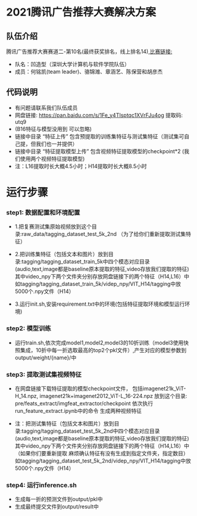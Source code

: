 # 2021腾讯广告推荐大赛解决方案
## 队伍介绍
腾讯广告推荐大赛赛道二-第10名(最终获奖排名，线上排名14),[比赛链接:](https://algo.qq.com/index.html)
- 队名：凹造型（深圳大学计算机与软件学院队伍）
- 成员：何铭凯(team leader)、骆锦潍、章涵艺、陈保营和胡彦杰

## 代码说明
- 有问题请联系我们队伍成员
- 网盘链接: https://pan.baidu.com/s/1Fe_y4TIsptqc1XVrFJu4og 提取码: utq9
- (B16特征与模型没用到 可以忽略)
- 链接中目录 “特征上传” 包含预提取的训练集特征与测试集特征（测试集可自己提，但我们也一并提供）
- 链接中目录 “特征提取模型上传” 包含视频特征提取模型的checkpoint*2 (我们使用两个视频特征提取模型)
- 注：L16提取时长大概4.5小时；H14提取时长大概8.5小时
    
# 运行步骤
### step1: 数据配置和环境配置
- 1.把复赛测试集原始视频放到这个目录:raw_data/tagging_dataset_test_5k_2nd （为了给你们重新提取测试集特征）

- 2.把训练集特征（包括文本和图片）放到目录:tagging/tagging_dataset_train_5k中四个模态对应目录
(audio,text,image都是baseline原本提取的特征,video存放我们提取的特征)
其中video_npy下两个文件夹分别存放网盘链接下的两个特征（H14,L16）中
如tagging/tagging_dataset_train_5k/videp_npy/VIT_H14/tagging中放5000个.npy文件（H14）

- 3.运行init.sh,安装requirement.txt中的环境(包括特征提取环境和模型运行环境)

### step2: 模型训练
- 运行train.sh,依次完成model1,model2,model3的10折训练（model3使用快照集成，10折中每一折选取最高的top2个pkl文件）,产生对应的模型参数到output/weight/{name}/中

### step3: 提取测试集视频特征

- 在网盘链接下载特征提取的模型checkpoint文件，
包括imagenet21k_ViT-H_14.npz, imagenet21k+imagenet2012_ViT-L_16-224.npz
放到这个目录: pre/feats_extract/imgfeat_extractor/checkpoint
依次执行run_feature_extract.ipynb中的命令 生成两种视频特征

- 注：把测试集特征（包括文本和图片）放到目录:tagging/tagging_dataset_test_5k_2nd中四个模态对应目录
(audio,text,image都是baseline原本提取的特征,video存放我们提取的特征)
其中video_npy下两个文件夹分别存放网盘链接下的两个特征（H14,L16）中
（如果你们要重新提取 麻烦确认特征有没有生成到指定文件夹，指定数目）
如tagging/tagging_dataset_test_5k_2nd/videp_npy/VIT_H14/tagging中放5000个.npy文件（H14）


### step4: 运行inference.sh
- 生成每一折的预测文件到output/pkl中
- 生成最终提交文件到output/result中

